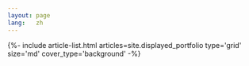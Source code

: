 ```yaml
---
layout: page
lang:   zh
---
```


<div class="layout--articles">
  <section class="my-5">
    {%- include article-list.html articles=site.displayed_portfolio type='grid' size='md' cover_type='background' -%}
  </section>
</div>